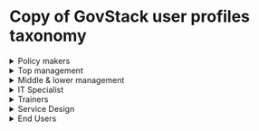 # Copy of GovStack user profiles taxonomy

<details>

<summary>Policy makers</summary>

### Government minister

Government ministers function as decision-makers in national or regional governments, and head government ministries. They perform legislative duties and supervise the operation of their department.

### Fundraisers

Organize activities to raise funds or otherwise solicit and gather monetary donations or other gifts for an organization. May design and produce promotional materials. May also raise awareness of the organization's work, goals, and financial needs.

</details>

<details>

<summary>Top management</summary>

Top managers plan, direct, coordinate and evaluate the overall activities of enterprises, governments and other organizations, or of organizational units within them, and formulate and review their policies, laws, rules and regulations.&#x20;

Tasks performed by top managers usually include: formulating and advising on the policy, budgets, laws and regulations of enterprises, governments and other organizational units; establishing objectives and standards and formulating and evaluating programmes and policies and procedures for their implementation. The roles include:

### Chief Information Officer

Chief Information Officers define and implement the ICT strategy and governance. They determine necessary resources for the ICT strategy implementation, anticipate ICT market evolutions and company business needs. They contribute to the development of the organization's strategic plan and ensure that the ICT infrastructure supports the organization's overall operations and priorities

### Chief  Security Information Officer (CISO)&#x20;

Chief ICT security officers protect company and employee information against unauthorized access. They also define the Information System security policy, manage security deployment across all Information Systems and ensure the provision of information availability.

### ICT Operations Manager

ICT operations managers coordinate ICT services and infrastructure ensuring that the organization has the required infrastructural resources. They also plan and monitor stages of either a business process or a computer process, negotiate contracts and take mitigation action in case of non-fulfilment of agreements. They oversee the day-to-day tasks involving infrastructure components, ICT systems and software.

</details>

<details>

<summary>Middle &#x26; lower management</summary>

Middle managers ensure appropriate systems and procedures are developed and implemented to provide budgetary control; authorize material, human and financial resources to implement policies and programmes; monitor and evaluate performance of the organization and its staff; select or approve the selection of staff; ensure compliance with health and safety requirements; and represent and negotiate on behalf of the government, enterprise or organizational unit managed in meetings and other forums.&#x20;

Lower management may provide advice and assistance to managers on strategic  matters. They are also responsible for the planning and directing daily operations; supervision of the activities of other workers.

The roles include:

### Business intelligence analyst

Business intelligence analysts gain knowledge of the industry, the innovative processes therein, and contrast them with the operations of the company in order to improve them. They focus their analysis in the supply chain processes, warehouses, storage, and sales as to facilitate communication and revenue improvement. A business intelligence analyst reviews data to produce intelligence reports. These reports are used to highlight patterns and trends in a given context that may influence an organization's operations and future goals.

### Citizen Engagement Officer/Change Management Officer&#x20;

Activism officers promote or hinder social, political, economic or environmental change by using different tactics such as persuasive research, media pressure or public campaigning.

### Computer and information systems manager

Computer and information systems managers analyze and define current and target status for ICT products, services or solutions. They estimate the cost effectiveness, points of risk, opportunities, strengths and weaknesses of products or services provided. ICT product managers create structured plans and establish time scales and milestones, ensuring optimization of activities and resources. They also plan, direct, or coordinate activities in such fields as electronic data processing, information systems, systems analysis, and computer programming.

### Data Protection Officer&#x20;

Data protection officers ensure that the processing of personal data in an organization is compliant with data protection standards and with the obligations set out in the applicable legislation such as GDPR. They elaborate and implement the organization policy related to data protection, are responsible for data protection impact assessments and handle complaints and requests from third parties and regulatory agencies. Data protection officers lead investigations into potential data breaches, conduct internal audits and act as point of contact within the organization on any matters related to the processing of personal data. Data protection officers may develop training programmes and provide training to other employees on data protection procedures.

### Digital Marketing Officer

Digital marketing managers are responsible for the elaboration of the company's digital marketing strategy with the goal of improving brand recognition and brand awareness, in line with the company's mission and vision. They oversee the execution of digital marketing and communication strategies involving the use of social media, email marketing, marketing automation, search engine optimization, online events and online advertisement through data driven methodologies and by measuring and monitoring digital marketing KPIs in order to promptly implement corrective action plan. They manage and interpret competitors and consumers' data and conduct research on market conditions.

### Finance Management Officer&#x20;

Financial managers handle all the matters in reference to the finance and investments of a company. They manage financial operations of companies such as the assets, liabilities, equity and cash flow aiming to maintain the financial health of the company and operative viability. Financial managers evaluate the strategic plans of the company in financial terms, maintain transparent financial operations for taxation and auditing bodies, and create the financial statements of the company at the end of the fiscal year.

### Grants administrators

Grants administrators handle the pass-through track of grants, often given out by the government \[or donor] to the grant recipient. They prepare the paperwork such as the grant applications and give out the grants. They are also responsible to make sure that the grant recipient spends the money correctly according to the terms laid out.

### ICT Project manager

ICT project managers schedule, control and direct the resources, people, funding and facilities to achieve the objectives of ICT projects. They establish budgets and timelines, perform risk analysis and quality management, and complete project closure reports.

### Knowledge & Content Development Officer&#x20;

Information managers are responsible for systems that provide information to people. They assure access to the information in different work environments (public or private) based on theoretical principles and hands-on capabilities in storing, retrieving and communicating information.

### Legal Policy Officer

Legal affairs policy officers research, analyze and develop policies related to the legal sector and implement these policies to improve the existing regulation around the sector. They work closely with partners, external organizations or other stakeholders and provide them with regular updates.

### Monitoring & Evaluation Officer

Monitoring and evaluation officers are responsible for the conceptualization, design, implementation and follow-up of the monitoring and evaluation activities of projects, programmes, policies, strategies, institutions or processes, along the relevant programming cycle. They develop monitoring, inspection and evaluation methods and instruments needed to collect and analyze data, and report on results by applying structured M\&E frameworks, theories, approaches and methodologies. M\&E officers inform decision-making through reporting, learning products or activities and knowledge management. They can also engage in capacity development activities by providing training and capacity building support within their organizations or for clients and partners.

### Procurement manager

Procurement managers ensure that the organization's policy goals are transformed into concrete actions and support their teams to achieve the best results for their clients and the public. They oversee the public procurement professionals in the organization to deliver on their objectives.

### Project manager

Project managers oversee the project on a daily basis and are responsible for delivering high-quality results within the identified objectives and constraints, ensuring the effective use of the allocated resources. They are responsible for risk and issue management, project communication and stakeholder management. Project managers perform the activities of planning, organizing, securing, monitoring and managing the resources and work necessary to deliver specific project goals and objectives in an effective and efficient way.

### Quality Services Manager

Quality services managers manage the quality of services in business organizations. They ensure the quality of in-house company operations such as customer requirements and service quality standards. Quality services managers monitor the company's performance and implement changes where necessary.

### Service Management Officers

Service managers are responsible for the supervision and coordination of the provision of different professional and technical services to customers. They ensure a smooth interaction with clients and high levels of satisfaction post-service. This occupation includes the provision of policing, correctional, library, legal and fire services.

### Shared Service Manager

Service Managers are responsible for managing catalogues of reusable software components that are used by other internal and external entities; managing service level agreements.

### Training and Development Specialist

Training and development specialists coordinate all the training activities and development programmes in the government. They also design and develop new training modules and supervise all the activities related to the planning and delivery of these programmes. They may also analyze organizational training needs or evaluate training effectiveness.

</details>

<details>

<summary>IT Specialist</summary>

IT personnel perform a wide range of activities related to the Information Technology and Cybersecurity of the government ranging from information security and technology, information security operations and maintenance, information security overseeing and governance, cyber security infrastructure, defense, analysis and investigations. It includes roles such as:

### Back-end developers

Backend developers use various kinds of tools, languages, and frameworks to accomplish these tasks. To do all this, they use a variety of server-side languages, including Java, . NET, PHP, Ruby, NodeJS, and Java.

### Business Process Analyst

Business Process Analyst is a type of Business Analyst Role that involves drawing knowledge from process details and linking these inferences to business objectives in identifying process improvement.

### Cloud administrator

A cloud administrator works to maintain the infrastructure and functionality of a company's cloud structures. You will assist the client in installing their cloud services, while working alongside cloud engineers and other cloud management employees to ensure that networks continue to function well.

### Cloud architect

Cloud architects are information technology (IT) experts responsible for the supervision of a company's cloud computing system. This involves working on cloud application designs, cloud approval plans, and systems required to manage cloud storage. Also known as a cloud developer or cloud systems administrator.

### Data Entry Analysts

Data entry analysts update, maintain and retrieve information held on computer systems. They prepare source data for computer entry by compiling and sorting information, process user and account source documents by reviewing data for deficiencies and verify entered user and account data.

### Data Scientist

Data scientists find and interpret rich data sources, manage large amounts of data, merge data sources, ensure consistency of data-sets, and create visualizations to aid in understanding data. They build mathematical models using data, present and communicate data insights and findings to specialists and scientists in their team and if required, to a non-expert audience, and recommend ways to apply the data.

### Database managers

Database managers develop and maintain organizations' databases. They create data storage and retrieval systems, troubleshoot database issues, and implement database recovery procedures and safety protocols. They also supervise the daily activities of database teams.

### Digital security manager

A Digital security manager works on the protection of information systems, the detection of threats to those systems, and the response to detected threats and cyber attacks.

### Emerging Technologies Officer (AI, Blockchain, IoT, Quantum Computing)&#x20;

ICT intelligent systems designers apply methods of artificial intelligence in engineering, robotics and computer science to design programs which simulate intelligence including thinking models, cognitive and knowledge-based systems, problem solving, and decision making. They also integrate structured knowledge into computer systems (ontologies, knowledge bases) in order to solve complex problems normally requiring a high level of human expertise or artificial intelligence methods.

### Front-end developer

A front-end developer builds the front-end portion of websites and web applications—that is, the part that users actually see and interact with. A front-end developer creates websites and applications using web languages such as HTML, CSS, and JavaScript allow users to access and interact with the site or app.

### Help Desk Support Analyst

ICT help desk analysts provide technical assistance to end users, answer questions or solve computer problems for clients via telephone or electronically. They provide assistance concerning the use of computer hardware and software.

### ICT System Integration Consultant

ICT system integration consultants advise on bringing together different systems to interoperate within an organization for enabling data sharing and reducing redundancy.

### Network Support Engineer&#x20;

ICT network engineers implement, maintain and support computer networks. They also perform network modelling, analysis, and planning. They may also design network and computer security measures. They may research and recommend network and data communications hardware and software.

### Service Integrator

Integrates components of different systems, often provided by suppliers or from the Cloud to provide operational services.

### Software/Systems developer

Research, design, and develop computer and network software or specialized utility programs. Analyze user needs and develop software solutions, applying principles and techniques of computer science, engineering, and mathematical analysis. Update software or enhance existing software capabilities. May work with computer hardware engineers to integrate hardware and software systems, and develop specifications and performance requirements. May maintain databases within an application area, working individually or coordinating database development as part of a team.

### Solution Architect&#x20;

A Solution Architect is a professional who solves complex problems in an organization by designing or modifying technology architecture and testing the integration of software in these designs for correct functionality.

### System/network designer

Designs IT systems or networks that fit within the architecture of the organization.

### Technical Architect&#x20;

Software architects create the technical design and the functional model of a software system, based on functional specifications. They also design the architecture of the system or different modules and components related to the business' or customer requirements, technical platform, computer language or development environment.

</details>

<details>

<summary>Trainers</summary>

Trainers conduct training-needs analysis and design programs to train, coach, and guide learners in order to improve their skills, competences and knowledge accordingly. They create and update existing training materials (content and method), deliver effective training in classroom, online or informally, monitor, evaluate and report effectiveness of training.&#x20;

Other roles related to trainers include:

### Education policy officer

Education policy officers research, analyze and develop education policies, and implement these policies to improve the existing education system. They try to improve all aspects of education which will impact institutions such as schools, universities and vocational schools. They work closely with partners, external organizations or other stakeholders and provide them with regular updates.

### Educational researcher

Educational researcher perform research in the area of education. They strive to broaden the knowledge on how education processes, educational systems, and individuals (teachers and learners) work. They foresee areas of improvement and develop plans for the implementation of innovations. They advise legislators and policy makers on educational issues and assist in the planning of educational policies.

### Graduate Teaching Assistants/ Teaching Fellow/ Graduate students

Assist faculty or other instructional staff in postsecondary institutions by performing instructional support activities, such as developing teaching materials, leading discussion groups, preparing and giving examinations, and grading examinations or papers.

### Policy officer

Policy officers research, analyze and develop policies in various public sectors, and shape and implement these policies to improve the existing regulation around the sector. They evaluate effects of existing policies and report findings to the government and members of the public. Policy officers work closely with partners, external organizations or other stakeholders and provide them with regular updates.

### University Research Assistant

University research assistants conduct academic research for the university or college they are employed in. They may assist professors they are affiliated with, their supervisor, in their research or develop their own in the related field of that professor.

</details>

<details>

<summary>Service Design</summary>

### [Service designer](https://www.gov.uk/guidance/service-designer)

Service designers design the end-to-end journey of a service. This involves the creation of, or change to, transactions, products and content across both digital and offline channels provided by different parts of government.&#x20;

### User needs researchers&#x20;

Support service designers by generating new and useful user insights, and work closely with UX/UI designers, and developers to iteratively improve services for users. A user researcher will be able to apply a variety of user research methods to reveal actionable insights.

### UX/UI Designers&#x20;

User interface designers are in charge of designing user interfaces for applications and systems. They perform layout, graphics and dialogues design activities as well as adaptation activities.

### UX Writer

A UX writer plans and writes the microcopy in apps, websites, and other digital products users need to navigate a product. A user experience (UX) writer creates copy for apps, websites, and other digital products that help users navigate the product using simple to understand language.

</details>

<details>

<summary>End Users</summary>

End users are the private citizens who use the government services, and the government employees who are in charge of providing the services.&#x20;

</details>
